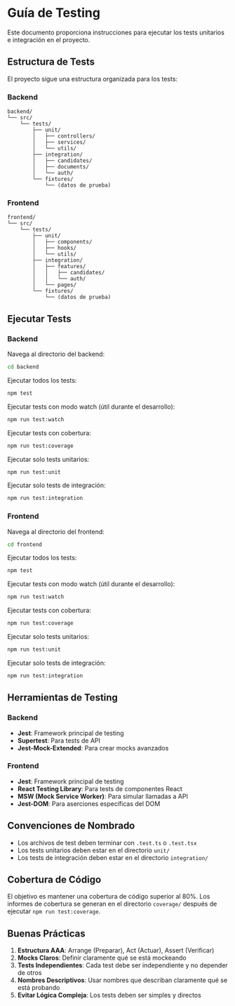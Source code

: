 # Guía de Testing

Este documento proporciona instrucciones para ejecutar los tests unitarios e integración en el proyecto.

## Estructura de Tests

El proyecto sigue una estructura organizada para los tests:

### Backend

```
backend/
└── src/
    └── tests/
        ├── unit/
        │   ├── controllers/
        │   ├── services/
        │   └── utils/
        ├── integration/
        │   ├── candidates/
        │   ├── documents/
        │   └── auth/
        └── fixtures/
            └── (datos de prueba)
```

### Frontend

```
frontend/
└── src/
    └── tests/
        ├── unit/
        │   ├── components/
        │   ├── hooks/
        │   └── utils/
        ├── integration/
        │   ├── features/
        │   │   ├── candidates/
        │   │   └── auth/
        │   └── pages/
        └── fixtures/
            └── (datos de prueba)
```

## Ejecutar Tests

### Backend

Navega al directorio del backend:

```bash
cd backend
```

Ejecutar todos los tests:

```bash
npm test
```

Ejecutar tests con modo watch (útil durante el desarrollo):

```bash
npm run test:watch
```

Ejecutar tests con cobertura:

```bash
npm run test:coverage
```

Ejecutar solo tests unitarios:

```bash
npm run test:unit
```

Ejecutar solo tests de integración:

```bash
npm run test:integration
```

### Frontend

Navega al directorio del frontend:

```bash
cd frontend
```

Ejecutar todos los tests:

```bash
npm test
```

Ejecutar tests con modo watch (útil durante el desarrollo):

```bash
npm run test:watch
```

Ejecutar tests con cobertura:

```bash
npm run test:coverage
```

Ejecutar solo tests unitarios:

```bash
npm run test:unit
```

Ejecutar solo tests de integración:

```bash
npm run test:integration
```

## Herramientas de Testing

### Backend

- **Jest**: Framework principal de testing
- **Supertest**: Para tests de API
- **Jest-Mock-Extended**: Para crear mocks avanzados

### Frontend

- **Jest**: Framework principal de testing
- **React Testing Library**: Para tests de componentes React
- **MSW (Mock Service Worker)**: Para simular llamadas a API
- **Jest-DOM**: Para aserciones específicas del DOM

## Convenciones de Nombrado

- Los archivos de test deben terminar con `.test.ts` o `.test.tsx`
- Los tests unitarios deben estar en el directorio `unit/`
- Los tests de integración deben estar en el directorio `integration/`

## Cobertura de Código

El objetivo es mantener una cobertura de código superior al 80%. Los informes de cobertura se generan en el directorio `coverage/` después de ejecutar `npm run test:coverage`.

## Buenas Prácticas

1. **Estructura AAA**: Arrange (Preparar), Act (Actuar), Assert (Verificar)
2. **Mocks Claros**: Definir claramente qué se está mockeando
3. **Tests Independientes**: Cada test debe ser independiente y no depender de otros
4. **Nombres Descriptivos**: Usar nombres que describan claramente qué se está probando
5. **Evitar Lógica Compleja**: Los tests deben ser simples y directos 